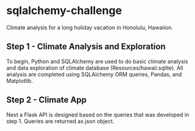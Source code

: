 # sqlalchemy-challenge

Climate analysis for a long holiday vacation in Honolulu, Hawaiion. 

## Step 1 - Climate Analysis and Exploration

To begin, Python and SQLAlchemy are used to do basic climate analysis and data exploration of climate database (Resources/hawaii.sqlite). 
All analysis are completed using SQLAlchemy ORM queries, Pandas, and Matplotlib.

## Step 2 - Climate App

Next a Flask API is designed based on the queries that was developed in step 1. Queries are returned as json object.



